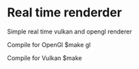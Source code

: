 # Real time renderder
Simple real time vulkan and opengl renderer

Compile for OpenGl
$make gl

Compile for Vulkan
$make
